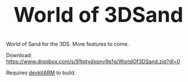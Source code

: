<b><center><h1>World of 3DSand</h></center></b>
==========

World of Sand for the 3DS. More features to come.

Download: https://www.dropbox.com/s/91tqtydxpny9p1g/WorldOf3DSand.zip?dl=0

Requires [devkitARM](http://sourceforge.net/projects/devkitpro/files/devkitARM/) to build.